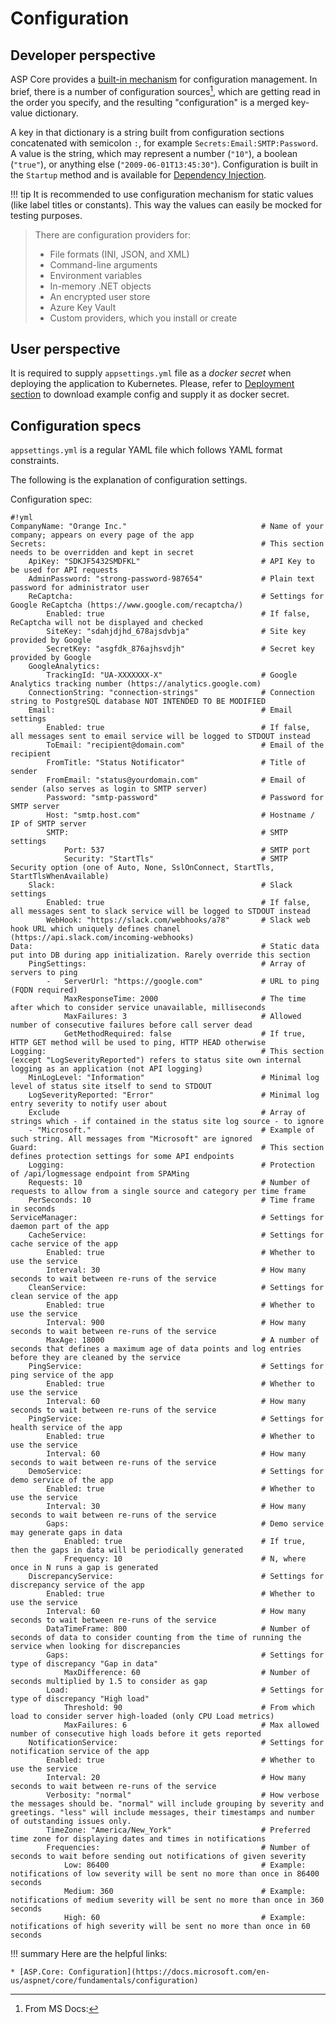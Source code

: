 <!-- cSpell:ignore SDKJF 5432 SMDFKL sdahjdjhd Kubernetes _678 ajsdvbja asgfdk _876 ajhsvdjh yourdomain logmessage -->

# Configuration

## Developer perspective

ASP Core provides a [built-in mechanism](https://docs.microsoft.com/en-us/aspnet/core/fundamentals/configuration) for configuration management.
In brief, there is a number of configuration sources[^1], which are getting read in the order you specify, and the resulting "configuration" is a merged key-value dictionary.

A key in that dictionary is a string built from configuration sections concatenated with semicolon `:`, for example `Secrets:Email:SMTP:Password`.
A value is the string, which may represent a number (`"10"`), a boolean (`"true"`), or anything else (`"2009-06-01T13:45:30"`).
Configuration is built in the `Startup` method and is available for [Dependency Injection](server/#dependency-injection).

!!! tip
	It is recommended to use configuration mechanism for static values (like label titles or constants).
	This way the values can easily be mocked for testing purposes.

[^1]: From MS Docs:
> There are configuration providers for:
>
> * File formats (INI, JSON, and XML)
> * Command-line arguments
> * Environment variables
> * In-memory .NET objects
> * An encrypted user store
> * Azure Key Vault
> * Custom providers, which you install or create

## User perspective

It is required to supply `appsettings.yml` file as a *docker secret* when deploying the application to Kubernetes.
Please, refer to [Deployment section](/deployment/) to download example config and supply it as docker secret.
<!-- When [deploying with script](deployment/) it is possible to supply *example configuration* to get app up and running. -->
<!-- Then user is free to change the configuration and restart the app. -->

## Configuration specs

`appsettings.yml` is a regular YAML file which follows YAML format constraints.

The following is the explanation of configuration settings.

Configuration spec:

	#!yml
	CompanyName: "Orange Inc."								# Name of your company; appears on every page of the app
	Secrets:												# This section needs to be overridden and kept in secret
		ApiKey: "SDKJF5432SMDFKL"							# API Key to be used for API requests
		AdminPassword: "strong-password-987654" 			# Plain text password for administrator user
		ReCaptcha: 											# Settings for Google ReCaptcha (https://www.google.com/recaptcha/)
			Enabled: true 									# If false, ReCaptcha will not be displayed and checked
			SiteKey: "sdahjdjhd_678ajsdvbja" 				# Site key provided by Google
			SecretKey: "asgfdk_876ajhsvdjh" 				# Secret key provided by Google
		GoogleAnalytics:
			TrackingId: "UA-XXXXXXX-X"						# Google Analytics tracking number (https://analytics.google.com)
		ConnectionString: "connection-strings"				# Connection string to PostgreSQL database NOT INTENDED TO BE MODIFIED
		Email: 												# Email settings
			Enabled: true 									# If false, all messages sent to email service will be logged to STDOUT instead
			ToEmail: "recipient@domain.com" 				# Email of the recipient
			FromTitle: "Status Notificator" 				# Title of sender
			FromEmail: "status@yourdomain.com" 				# Email of sender (also serves as login to SMTP server)
			Password: "smtp-password" 						# Password for SMTP server
			Host: "smtp.host.com" 							# Hostname / IP of SMTP server
			SMTP: 											# SMTP settings
				Port: 537 									# SMTP port
				Security: "StartTls" 						# SMTP Security option (one of Auto, None, SslOnConnect, StartTls, StartTlsWhenAvailable)
		Slack: 												# Slack settings
			Enabled: true 									# If false, all messages sent to slack service will be logged to STDOUT instead
			WebHook: "https://slack.com/webhooks/a78" 		# Slack web hook URL which uniquely defines chanel (https://api.slack.com/incoming-webhooks)
	Data: 													# Static data put into DB during app initialization. Rarely override this section
		PingSettings: 										# Array of servers to ping
			-	ServerUrl: "https://google.com" 			# URL to ping (FQDN required)
				MaxResponseTime: 2000 						# The time after which to consider service unavailable, milliseconds
				MaxFailures: 3 								# Allowed number of consecutive failures before call server dead
				GetMethodRequired: false 					# If true, HTTP GET method will be used to ping, HTTP HEAD otherwise
	Logging: 												# This section (except "LogSeverityReported") refers to status site own internal logging as an application (not API logging)
		MinLogLevel: "Information"	 						# Minimal log level of status site itself to send to STDOUT
		LogSeverityReported: "Error"	 					# Minimal log entry severity to notify user about
		Exclude 											# Array of strings which - if contained in the status site log source - to ignore
		- "Microsoft."										# Example of such string. All messages from "Microsoft" are ignored
	Guard: 													# This section defines protection settings for some API endpoints
		Logging: 											# Protection of /api/logmessage endpoint from SPAMing
		Requests: 10 										# Number of requests to allow from a single source and category per time frame
		PerSeconds: 10 										# Time frame in seconds
	ServiceManager: 										# Settings for daemon part of the app
		CacheService: 										# Settings for cache service of the app
			Enabled: true 									# Whether to use the service
			Interval: 30 									# How many seconds to wait between re-runs of the service
		CleanService: 										# Settings for clean service of the app
			Enabled: true 									# Whether to use the service
			Interval: 900 									# How many seconds to wait between re-runs of the service
			MaxAge: 18000 									# A number of seconds that defines a maximum age of data points and log entries before they are cleaned by the service
		PingService: 										# Settings for ping service of the app
			Enabled: true 									# Whether to use the service
			Interval: 60									# How many seconds to wait between re-runs of the service
		PingService: 										# Settings for health service of the app
			Enabled: true 									# Whether to use the service
			Interval: 60									# How many seconds to wait between re-runs of the service
		DemoService: 										# Settings for demo service of the app
			Enabled: true 									# Whether to use the service
			Interval: 30 									# How many seconds to wait between re-runs of the service
			Gaps: 											# Demo service may generate gaps in data
				Enabled: true 								# If true, then the gaps in data will be periodically generated
				Frequency: 10 								# N, where once in N runs a gap is generated
		DiscrepancyService: 								# Settings for discrepancy service of the app
			Enabled: true 									# Whether to use the service
			Interval: 60 									# How many seconds to wait between re-runs of the service
			DataTimeFrame: 800 								# Number of seconds of data to consider counting from the time of running the service when looking for discrepancies
			Gaps: 											# Settings for type of discrepancy "Gap in data"
				MaxDifference: 60 							# Number of seconds multiplied by 1.5 to consider as gap
			Load: 											# Settings for type of discrepancy "High load" 
				Threshold: 90 								# From which load to consider server high-loaded (only CPU Load metrics)
				MaxFailures: 6 								# Max allowed number of consecutive high loads before it gets reported
		NotificationService: 								# Settings for notification service of the app
			Enabled: true 									# Whether to use the service
			Interval: 20									# How many seconds to wait between re-runs of the service
			Verbosity: "normal"								# How verbose the messages should be. "normal" will include grouping by severity and greetings. "less" will include messages, their timestamps and number of outstanding issues only.
			TimeZone: "America/New_York"					# Preferred time zone for displaying dates and times in notifications
			Frequencies: 									# Number of seconds to wait before sending out notifications of given severity
				Low: 86400 									# Example: notifications of low severity will be sent no more than once in 86400 seconds
				Medium: 360 								# Example: notifications of medium severity will be sent no more than once in 360 seconds
				High: 60 									# Example: notifications of high severity will be sent no more than once in 60 seconds

!!! summary
    Here are the helpful links:
	
	* [ASP.Core: Configuration](https://docs.microsoft.com/en-us/aspnet/core/fundamentals/configuration)

